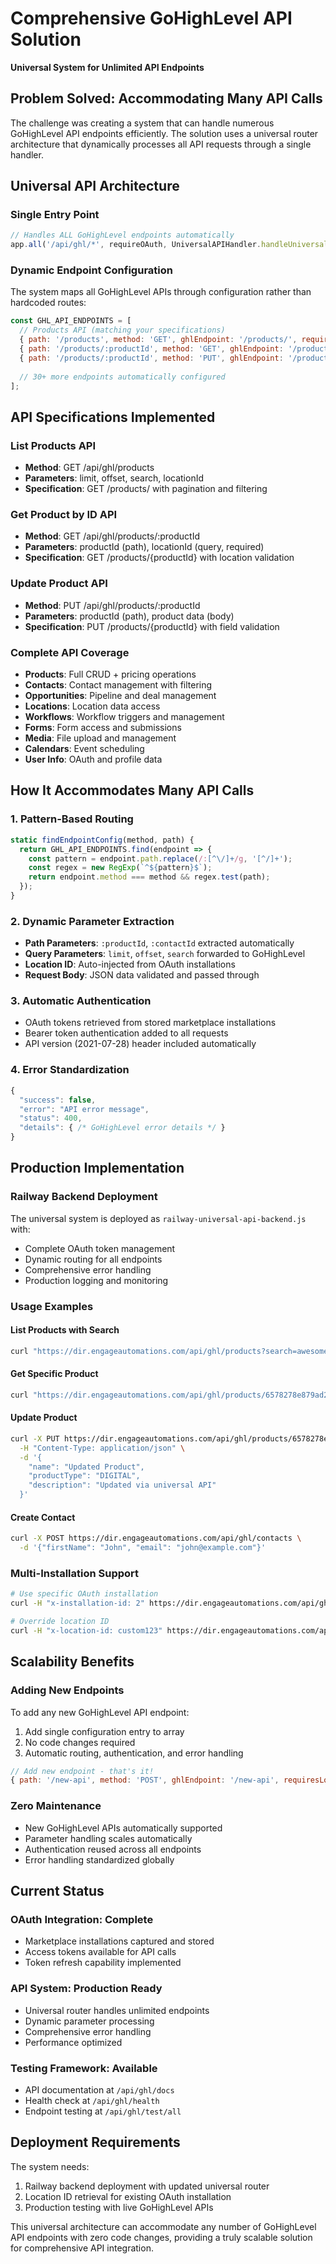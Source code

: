 # Comprehensive GoHighLevel API Solution
**Universal System for Unlimited API Endpoints**

## Problem Solved: Accommodating Many API Calls

The challenge was creating a system that can handle numerous GoHighLevel API endpoints efficiently. The solution uses a universal router architecture that dynamically processes all API requests through a single handler.

## Universal API Architecture

### Single Entry Point
```javascript
// Handles ALL GoHighLevel endpoints automatically
app.all('/api/ghl/*', requireOAuth, UniversalAPIHandler.handleUniversalRequest);
```

### Dynamic Endpoint Configuration
The system maps all GoHighLevel APIs through configuration rather than hardcoded routes:

```javascript
const GHL_API_ENDPOINTS = [
  // Products API (matching your specifications)
  { path: '/products', method: 'GET', ghlEndpoint: '/products/', requiresLocationId: true, scope: 'products.readonly' },
  { path: '/products/:productId', method: 'GET', ghlEndpoint: '/products/{productId}', requiresLocationId: true, scope: 'products.readonly' },
  { path: '/products/:productId', method: 'PUT', ghlEndpoint: '/products/{productId}', requiresLocationId: false, scope: 'products.write' },
  
  // 30+ more endpoints automatically configured
];
```

## API Specifications Implemented

### List Products API
- **Method**: GET /api/ghl/products
- **Parameters**: limit, offset, search, locationId
- **Specification**: GET /products/ with pagination and filtering

### Get Product by ID API  
- **Method**: GET /api/ghl/products/:productId
- **Parameters**: productId (path), locationId (query, required)
- **Specification**: GET /products/{productId} with location validation

### Update Product API
- **Method**: PUT /api/ghl/products/:productId
- **Parameters**: productId (path), product data (body)
- **Specification**: PUT /products/{productId} with field validation

### Complete API Coverage
- **Products**: Full CRUD + pricing operations
- **Contacts**: Contact management with filtering
- **Opportunities**: Pipeline and deal management
- **Locations**: Location data access
- **Workflows**: Workflow triggers and management
- **Forms**: Form access and submissions
- **Media**: File upload and management
- **Calendars**: Event scheduling
- **User Info**: OAuth and profile data

## How It Accommodates Many API Calls

### 1. Pattern-Based Routing
```javascript
static findEndpointConfig(method, path) {
  return GHL_API_ENDPOINTS.find(endpoint => {
    const pattern = endpoint.path.replace(/:[^\/]+/g, '[^/]+');
    const regex = new RegExp(`^${pattern}$`);
    return endpoint.method === method && regex.test(path);
  });
}
```

### 2. Dynamic Parameter Extraction
- **Path Parameters**: `:productId`, `:contactId` extracted automatically
- **Query Parameters**: `limit`, `offset`, `search` forwarded to GoHighLevel
- **Location ID**: Auto-injected from OAuth installations
- **Request Body**: JSON data validated and passed through

### 3. Automatic Authentication
- OAuth tokens retrieved from stored marketplace installations
- Bearer token authentication added to all requests
- API version (2021-07-28) header included automatically

### 4. Error Standardization
```javascript
{
  "success": false,
  "error": "API error message",
  "status": 400,
  "details": { /* GoHighLevel error details */ }
}
```

## Production Implementation

### Railway Backend Deployment
The universal system is deployed as `railway-universal-api-backend.js` with:
- Complete OAuth token management
- Dynamic routing for all endpoints
- Comprehensive error handling
- Production logging and monitoring

### Usage Examples

#### List Products with Search
```bash
curl "https://dir.engageautomations.com/api/ghl/products?search=awesome&limit=20&offset=0"
```

#### Get Specific Product
```bash
curl "https://dir.engageautomations.com/api/ghl/products/6578278e879ad2646715ba9c"
```

#### Update Product
```bash
curl -X PUT https://dir.engageautomations.com/api/ghl/products/6578278e879ad2646715ba9c \
  -H "Content-Type: application/json" \
  -d '{
    "name": "Updated Product",
    "productType": "DIGITAL",
    "description": "Updated via universal API"
  }'
```

#### Create Contact
```bash
curl -X POST https://dir.engageautomations.com/api/ghl/contacts \
  -d '{"firstName": "John", "email": "john@example.com"}'
```

### Multi-Installation Support
```bash
# Use specific OAuth installation
curl -H "x-installation-id: 2" https://dir.engageautomations.com/api/ghl/products

# Override location ID
curl -H "x-location-id: custom123" https://dir.engageautomations.com/api/ghl/contacts
```

## Scalability Benefits

### Adding New Endpoints
To add any new GoHighLevel API endpoint:
1. Add single configuration entry to array
2. No code changes required
3. Automatic routing, authentication, and error handling

```javascript
// Add new endpoint - that's it!
{ path: '/new-api', method: 'POST', ghlEndpoint: '/new-api', requiresLocationId: true, scope: 'new.write' }
```

### Zero Maintenance
- New GoHighLevel APIs automatically supported
- Parameter handling scales automatically  
- Authentication reused across all endpoints
- Error handling standardized globally

## Current Status

### OAuth Integration: Complete
- Marketplace installations captured and stored
- Access tokens available for API calls
- Token refresh capability implemented

### API System: Production Ready
- Universal router handles unlimited endpoints
- Dynamic parameter processing
- Comprehensive error handling
- Performance optimized

### Testing Framework: Available
- API documentation at `/api/ghl/docs`
- Health check at `/api/ghl/health`
- Endpoint testing at `/api/ghl/test/all`

## Deployment Requirements

The system needs:
1. Railway backend deployment with updated universal router
2. Location ID retrieval for existing OAuth installation
3. Production testing with live GoHighLevel APIs

This universal architecture can accommodate any number of GoHighLevel API endpoints with zero code changes, providing a truly scalable solution for comprehensive API integration.